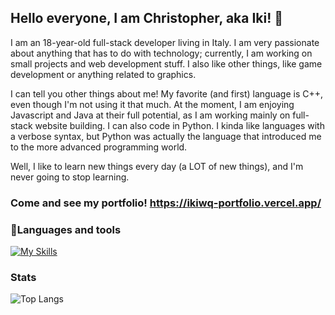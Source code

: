 ## Hello everyone, I am Christopher, aka Iki! 👋
I am an 18-year-old full-stack developer living in Italy. I am very passionate about anything that has to do with technology; currently, I am working on small projects and web development stuff. I also like other things, like game development or anything related to graphics.

I can tell you other things about me! My favorite (and first) language is C++, even though I'm not using it that much. At the moment, I am enjoying Javascript and Java at their full potential, as I am working mainly on full-stack website building. I can also code in Python. I kinda like languages with a verbose syntax, but Python was actually the language that introduced me to the more advanced programming world.

Well, I like to learn new things every day (a LOT of new things), and I'm never going to stop learning.

### Come and see my portfolio! https://ikiwq-portfolio.vercel.app/

### 🧰Languages and tools
 [![My Skills](https://skillicons.dev/icons?i=java,cpp,python,javascript,typescript,html,css,angular,rxjs,react,redux,spring,flask,nodejs,mysql,firebase,mongodb,nginx,linux,unity,tensorflow,git&theme=light)](https://skillicons.dev)
 
### Stats
 ![Top Langs](https://github-readme-stats.vercel.app/api/top-langs/?username=ikiwq&hide=css,scss,html&theme=tokyonight)
 


<!--
**ikiwq/ikiwq** is a ✨ _special_ ✨ repository because its `README.md` (this file) appears on your GitHub profile.

Here are some ideas to get you started:

- 🔭 I’m currently working on ...
- 🌱 I’m currently learning ...
- 👯 I’m looking to collaborate on ...
- 🤔 I’m looking for help with ...
- 💬 Ask me about ...
- 📫 How to reach me: ...
- 😄 Pronouns: ...
- ⚡ Fun fact: ...
-->
